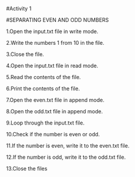 #Activity 1


#SEPARATING EVEN AND ODD NUMBERS



1.Open the input.txt file in write mode.

2.Write the numbers 1 from 10 in the file.

3.Close the file.

4.Open the input.txt file in read mode.

5.Read the contents of the file.

6.Print the contents of the file.

7.Open the even.txt file in append mode.

8.Open the odd.txt file in append mode.

9.Loop through the input.txt file.

10.Check if the number is even or odd.

11.If the number is even, write it to the even.txt file.

12.If the number is odd, write it to the odd.txt file.

13.Close the files
